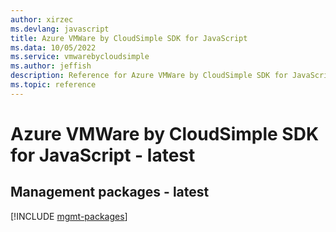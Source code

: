 ```yaml
---
author: xirzec
ms.devlang: javascript
title: Azure VMWare by CloudSimple SDK for JavaScript
ms.data: 10/05/2022
ms.service: vmwarebycloudsimple
ms.author: jeffish
description: Reference for Azure VMWare by CloudSimple SDK for JavaScript
ms.topic: reference
---
```

# Azure VMWare by CloudSimple SDK for JavaScript - latest

## Management packages - latest
[!INCLUDE [mgmt-packages](vmware-by-cloudsimple-mgmt-index.md)]